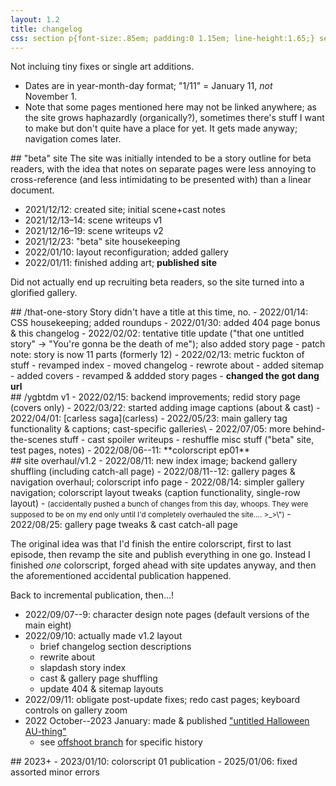 ```yaml
---
layout: 1.2
title: changelog
css: section p{font-size:.85em; padding:0 1.15em; line-height:1.65;} section h2+p{margin-top:.05em;}
---
```

Not incluing tiny fixes or single art additions.

- Dates are in year-month-day format; "1/11"&nbsp;= January&nbsp;11, *not* November&nbsp;1.  
- Note that some pages mentioned here may not be linked anywhere; as the site grows haphazardly (organically?), sometimes there's stuff I want to make but don't quite have a place for yet. It gets made anyway; navigation comes later.<!--consider linking the sitemap here, and/or in the footer... after Actually figuring out the nav-->

<section markdown="1">
## "beta" site
The site was initially intended to be a story outline for beta readers, with the idea that notes on separate pages were less annoying to cross-reference (and less intimidating to be presented with) than a linear document.

- 2021/12/12: created site; initial scene+cast notes
- 2021/12/13–14: scene writeups v1
- 2021/12/16–19: scene writeups v2
- 2021/12/23: "beta" site housekeeping
- 2022/01/10: layout reconfiguration; added gallery
- 2022/01/11: finished adding art; <b>published site</b>

Did not actually end up recruiting beta readers, so the site turned into a glorified gallery.
</section>

<section markdown="1">
## /that-one-story
Story didn't have a title at this time, no.
- 2022/01/14: CSS housekeeping; added roundups
- 2022/01/30: added 404 page bonus & this changelog
- 2022/02/02: tentative title update ("that one untitled story" → "You're gonna be the death of me"); also added story page
	- patch note: story is now 11 parts (formerly 12)
- 2022/02/13: metric fuckton of stuff
	- revamped index
	- moved changelog
	- rewrote about
	- added sitemap
	- added covers
	- revamped & addded story pages
	- <b>changed the got dang url</b>
</section>

<section markdown="1">
## /ygbtdm v1
- 2022/02/15: backend improvements; redid story page (covers only)
- 2022/03/22: started adding image captions (about & cast)
- 2022/04/01: [carless saga](carless)
- 2022/05/23: main gallery tag functionality & captions; cast-specific galleries\
- 2022/07/05: more behind-the-scenes stuff
	- cast spoiler writeups
	- reshuffle misc stuff ("beta" site, test pages, notes)
- 2022/08/06--11: **colorscript ep01**
</section>

<section markdown="1">
## site overhaul/v1.2
- 2022/08/11: new index image; backend gallery shuffling (including catch-all page)
- 2022/08/11--12: gallery pages & navigation overhaul; colorscript info page
- 2022/08/14: simpler gallery navigation; colorscript layout tweaks (caption functionality, single-row layout)
	- <small>(accidentally pushed a bunch of changes from this day, whoops. They were supposed to be on my end only until I'd completely overhauled the site.... >_>\")</small>
- 2022/08/25: gallery page tweaks & cast catch-all page

The original idea was that I'd finish the entire colorscript, first to last episode, then revamp the site and publish everything in one go. Instead I finished *one* colorscript, forged ahead with site updates anyway, and then the aforementioned accidental publication happened.

Back to incremental publication, then...!

- 2022/09/07--9: character design note pages (default versions of the main eight)
- 2022/09/10: actually made v1.2 layout
	- brief changelog section descriptions
	- rewrite about
	- slapdash story index
	- cast & gallery page shuffling
	- update 404 & sitemap layouts
- 2022/09/11: obligate post-update fixes; redo cast pages; keyboard controls on gallery zoom
- 2022 October--2023 January: made & published ["untitled Halloween AU-thing"](au)
	- see [offshoot branch](https://github.com/a-flyleaf/ygbtdm/commits/aeiou?since=2022-10-09&until=2023-01-11) for specific history
</section>

<section markdown="1">
## 2023+
- 2023/01/10: colorscript 01 publication
- 2025/01/06: fixed assorted minor errors
</section>